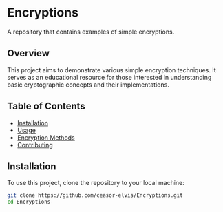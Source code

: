 # Encryptions

A repository that contains examples of simple encryptions.

## Overview

This project aims to demonstrate various simple encryption techniques. It serves as an educational resource for those interested in understanding basic cryptographic concepts and their implementations.

## Table of Contents

- [Installation](#installation)
- [Usage](#usage)
- [Encryption Methods](#encryption-methods)
- [Contributing](#contributing)


## Installation

To use this project, clone the repository to your local machine:

```bash
git clone https://github.com/ceasor-elvis/Encryptions.git
cd Encryptions
